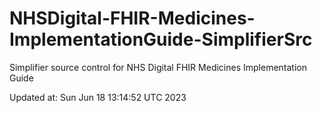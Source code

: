 # NHSDigital-FHIR-Medicines-ImplementationGuide-SimplifierSrc  
Simplifier source control for NHS Digital FHIR Medicines Implementation Guide  


Updated at: Sun Jun 18 13:14:52 UTC 2023
